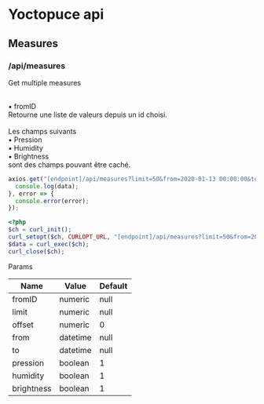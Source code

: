 Yoctopuce api
=============

Measures
--------

### /api/measures

Get multiple measures
<p>
<br> ▪ fromID
<br> Retourne une liste de valeurs depuis un id choisi.
<br>
<br> Les champs suivants
<br> ▪ Pression
<br> ▪ Humidity
<br> ▪ Brightness
<br> sont des champs pouvant être caché.
 </p>

``` javascript
axios.get("[endpoint]/api/measures?limit=50&from=2020-01-13 00:00:00&to=2020-02-13 00:00:00").then(data => {
  console.log(data);
}, error => {
  console.error(error);
});
```

``` php
<?php
$ch = curl_init(); 
curl_setopt($ch, CURLOPT_URL, "[endpoint]/api/measures?limit=50&from=2020-01-13 00:00:00&to=2020-02-13 00:00:00"); 
$data = curl_exec($ch); 
curl_close($ch); 
```

Params

| Name | Value | Default |
| --- | --- | --- |
| fromID | numeric | null |
| limit | numeric | null |
| offset | numeric | 0 |
| from | datetime | null |
| to | datetime | null |
| pression | boolean | 1 |
| humidity | boolean | 1 |
| brightness | boolean | 1 |


